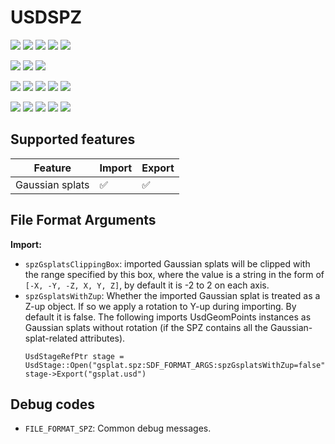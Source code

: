# USDSPZ

[![](https://img.shields.io/endpoint?url=https://gist.githubusercontent.com/jakes-adobe/52878218a6a8b808d0da9c98f28f9943/raw/windows-2022-2411-SPZ.json)](https://github.com/adobe/USD-Fileformat-plugins/actions/workflows/ci.yml) [![](https://img.shields.io/endpoint?url=https://gist.githubusercontent.com/jakes-adobe/52878218a6a8b808d0da9c98f28f9943/raw/windows-2022-2408-SPZ.json)](https://github.com/adobe/USD-Fileformat-plugins/actions/workflows/ci.yml) [![](https://img.shields.io/endpoint?url=https://gist.githubusercontent.com/jakes-adobe/52878218a6a8b808d0da9c98f28f9943/raw/windows-2022-2405-SPZ.json)](https://github.com/adobe/USD-Fileformat-plugins/actions/workflows/ci.yml) [![](https://img.shields.io/endpoint?url=https://gist.githubusercontent.com/jakes-adobe/52878218a6a8b808d0da9c98f28f9943/raw/windows-2022-2311-SPZ.json)](https://github.com/adobe/USD-Fileformat-plugins/actions/workflows/ci.yml) [![](https://img.shields.io/endpoint?url=https://gist.githubusercontent.com/jakes-adobe/52878218a6a8b808d0da9c98f28f9943/raw/windows-2022-2308-SPZ.json)](https://github.com/adobe/USD-Fileformat-plugins/actions/workflows/ci.yml)

[![](https://img.shields.io/endpoint?url=https://gist.githubusercontent.com/jakes-adobe/52878218a6a8b808d0da9c98f28f9943/raw/macOS-14-2411-SPZ.json)](https://github.com/adobe/USD-Fileformat-plugins/actions/workflows/ci.yml) [![](https://img.shields.io/endpoint?url=https://gist.githubusercontent.com/jakes-adobe/52878218a6a8b808d0da9c98f28f9943/raw/macOS-14-2408-SPZ.json)](https://github.com/adobe/USD-Fileformat-plugins/actions/workflows/ci.yml) [![](https://img.shields.io/endpoint?url=https://gist.githubusercontent.com/jakes-adobe/52878218a6a8b808d0da9c98f28f9943/raw/macOS-14-2405-SPZ.json)](https://github.com/adobe/USD-Fileformat-plugins/actions/workflows/ci.yml)

[![](https://img.shields.io/endpoint?url=https://gist.githubusercontent.com/jakes-adobe/52878218a6a8b808d0da9c98f28f9943/raw/macOS-13-2411-SPZ.json)](https://github.com/adobe/USD-Fileformat-plugins/actions/workflows/ci.yml) [![](https://img.shields.io/endpoint?url=https://gist.githubusercontent.com/jakes-adobe/52878218a6a8b808d0da9c98f28f9943/raw/macOS-13-2408-SPZ.json)](https://github.com/adobe/USD-Fileformat-plugins/actions/workflows/ci.yml) [![](https://img.shields.io/endpoint?url=https://gist.githubusercontent.com/jakes-adobe/52878218a6a8b808d0da9c98f28f9943/raw/macOS-13-2405-SPZ.json)](https://github.com/adobe/USD-Fileformat-plugins/actions/workflows/ci.yml) [![](https://img.shields.io/endpoint?url=https://gist.githubusercontent.com/jakes-adobe/52878218a6a8b808d0da9c98f28f9943/raw/macOS-13-2311-SPZ.json)](https://github.com/adobe/USD-Fileformat-plugins/actions/workflows/ci.yml) [![](https://img.shields.io/endpoint?url=https://gist.githubusercontent.com/jakes-adobe/52878218a6a8b808d0da9c98f28f9943/raw/macOS-13-2308-SPZ.json)](https://github.com/adobe/USD-Fileformat-plugins/actions/workflows/ci.yml)

[![](https://img.shields.io/endpoint?url=https://gist.githubusercontent.com/jakes-adobe/52878218a6a8b808d0da9c98f28f9943/raw/ubuntu-22.04-2411-SPZ.json)](https://github.com/adobe/USD-Fileformat-plugins/actions/workflows/ci.yml) [![](https://img.shields.io/endpoint?url=https://gist.githubusercontent.com/jakes-adobe/52878218a6a8b808d0da9c98f28f9943/raw/ubuntu-22.04-2408-SPZ.json)](https://github.com/adobe/USD-Fileformat-plugins/actions/workflows/ci.yml) [![](https://img.shields.io/endpoint?url=https://gist.githubusercontent.com/jakes-adobe/52878218a6a8b808d0da9c98f28f9943/raw/ubuntu-22.04-2405-SPZ.json)](https://github.com/adobe/USD-Fileformat-plugins/actions/workflows/ci.yml) [![](https://img.shields.io/endpoint?url=https://gist.githubusercontent.com/jakes-adobe/52878218a6a8b808d0da9c98f28f9943/raw/ubuntu-22.04-2311-SPZ.json)](https://github.com/adobe/USD-Fileformat-plugins/actions/workflows/ci.yml) [![](https://img.shields.io/endpoint?url=https://gist.githubusercontent.com/jakes-adobe/52878218a6a8b808d0da9c98f28f9943/raw/ubuntu-22.04-2308-SPZ.json)](https://github.com/adobe/USD-Fileformat-plugins/actions/workflows/ci.yml)

## Supported features

|Feature|Import|Export|
|--|--|--|
|Gaussian splats          |✅|✅|

## File Format Arguments

**Import:**

* `spzGsplatsClippingBox`: imported Gaussian splats will be clipped with the range specified by this box, where the value is a string in the form of `[-X, -Y, -Z, X, Y, Z]`, by default it is -2 to 2 on each axis.
* `spzGsplatsWithZup`: Whether the imported Gaussian splat is treated as a Z-up object. If so we apply a rotation
    to Y-up during importing. By default it is false.
    The following imports UsdGeomPoints instances as Gaussian splats without rotation (if the SPZ contains all the Gaussian-splat-related attributes).
    ```
    UsdStageRefPtr stage = UsdStage::Open("gsplat.spz:SDF_FORMAT_ARGS:spzGsplatsWithZup=false")
    stage->Export("gsplat.usd")
    ```

## Debug codes
* `FILE_FORMAT_SPZ`: Common debug messages.


